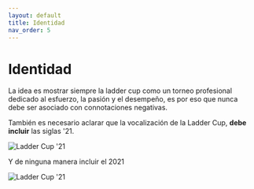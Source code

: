 ```yaml
---
layout: default
title: Identidad
nav_order: 5
---
```


# Identidad

La idea es mostrar siempre la ladder cup como un torneo profesional dedicado al esfuerzo, la pasión y el desempeño, es por eso que nunca debe ser asociado con connotaciones negativas.


También es necesario aclarar que la vocalización de la Ladder Cup, <strong>debe incluir</strong> las siglas '21.


<img src="../../../assets/images/wrong-a1.png" alt="Ladder Cup '21"/>
<br />

Y de ninguna manera incluir el 2021


<img src="../../../assets/images/wrong-a2.png" alt="Ladder Cup '21"/>
<br />
